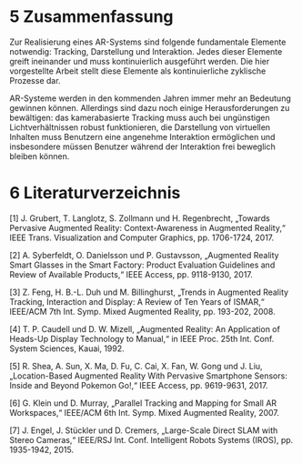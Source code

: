 # 5 Zusammenfassung Zur Realisierung eines AR-Systems sind folgende fundamentale Elemente notwendig: Tracking, Darstellung und Interaktion. Jedes dieser Elemente greift ineinander und muss kontinuierlich ausgeführt werden. Die hier vorgestellte Arbeit stellt diese Elemente als kontinuierliche zyklische Prozesse dar. AR-Systeme werden in den kommenden Jahren immer mehr an Bedeutung gewinnen können. Allerdings sind dazu noch einige Herausforderungen zu bewältigen: das kamerabasierte Tracking muss auch bei ungünstigen Lichtverhältnissen robust funktionieren, die Darstellung von virtuellen Inhalten muss Benutzern eine angenehme Interaktion ermöglichen und insbesondere müssen Benutzer während der Interaktion frei beweglich bleiben können. # 6 Literaturverzeichnis [1] J. Grubert, T. Langlotz, S. Zollmann und H. Regenbrecht, „Towards Pervasive Augmented Reality: Context-Awareness in Augmented Reality,“ IEEE Trans. Visualization and Computer Graphics, pp. 1706-1724, 2017.[2] A. Syberfeldt, O. Danielsson und P. Gustavsson, „Augmented Reality Smart Glasses in the Smart Factory: Product Evaluation Guidelines and Review of Available Products,“ IEEE Access, pp. 9118-9130, 2017. [3] Z. Feng, H. B.-L. Duh und M. Billinghurst, „Trends in Augmented Reality Tracking, Interaction and Display: A Review of Ten Years of ISMAR,“ IEEE/ACM 7th Int. Symp. Mixed Augmented Reality, pp. 193-202, 2008.[4] T. P. Caudell und D. W. Mizell, „Augmented Reality: An Application of Heads-Up Display Technology to Manual,“ in IEEE Proc. 25th Int. Conf. System Sciences, Kauai, 1992.[5] R. Shea, A. Sun, X. Ma, D. Fu, C. Cai, X. Fan, W. Gong und J. Liu, „Location-Based Augmented Reality With Pervasive Smartphone Sensors: Inside and Beyond Pokemon Go!,“ IEEE Access, pp. 9619-9631, 2017. [6] G. Klein und D. Murray, „Parallel Tracking and Mapping for Small AR Workspaces,“ IEEE/ACM 6th Int. Symp. Mixed Augmented Reality, 2007.[7] J. Engel, J. Stückler und D. Cremers, „Large-Scale Direct SLAM with Stereo Cameras,“ IEEE/RSJ Int. Conf. Intelligent Robots Systems (IROS), pp. 1935-1942, 2015. 